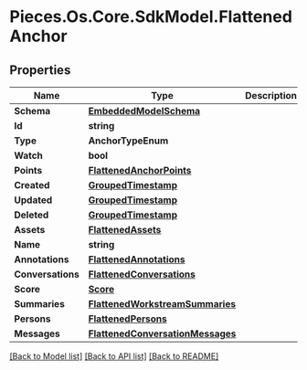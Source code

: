 # Pieces.Os.Core.SdkModel.FlattenedAnchor

## Properties

Name | Type | Description | Notes
------------ | ------------- | ------------- | -------------
**Schema** | [**EmbeddedModelSchema**](EmbeddedModelSchema.md) |  | [optional] 
**Id** | **string** |  | 
**Type** | **AnchorTypeEnum** |  | 
**Watch** | **bool** |  | [optional] 
**Points** | [**FlattenedAnchorPoints**](FlattenedAnchorPoints.md) |  | 
**Created** | [**GroupedTimestamp**](GroupedTimestamp.md) |  | 
**Updated** | [**GroupedTimestamp**](GroupedTimestamp.md) |  | 
**Deleted** | [**GroupedTimestamp**](GroupedTimestamp.md) |  | [optional] 
**Assets** | [**FlattenedAssets**](FlattenedAssets.md) |  | [optional] 
**Name** | **string** |  | [optional] 
**Annotations** | [**FlattenedAnnotations**](FlattenedAnnotations.md) |  | [optional] 
**Conversations** | [**FlattenedConversations**](FlattenedConversations.md) |  | [optional] 
**Score** | [**Score**](Score.md) |  | [optional] 
**Summaries** | [**FlattenedWorkstreamSummaries**](FlattenedWorkstreamSummaries.md) |  | [optional] 
**Persons** | [**FlattenedPersons**](FlattenedPersons.md) |  | [optional] 
**Messages** | [**FlattenedConversationMessages**](FlattenedConversationMessages.md) |  | [optional] 

[[Back to Model list]](../README.md#documentation-for-models) [[Back to API list]](../README.md#documentation-for-api-endpoints) [[Back to README]](../README.md)

